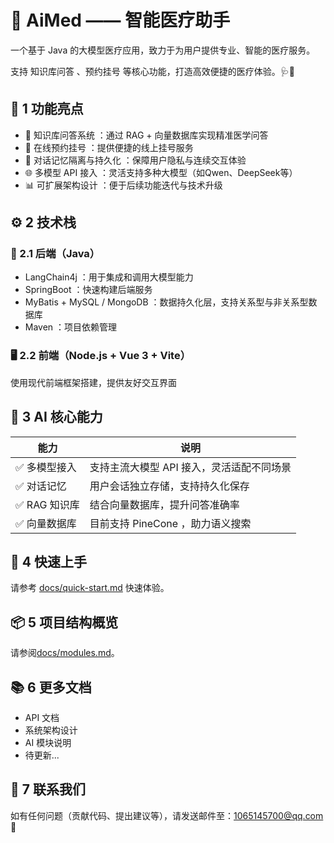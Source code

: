 # 🏥 AiMed —— 智能医疗助手

一个基于 Java 的大模型医疗应用，致力于为用户提供专业、智能的医疗服务。

支持 知识库问答 、预约挂号 等核心功能，打造高效便捷的医疗体验。🩺🤖

## 🚀 1 功能亮点

- 💬 知识库问答系统 ：通过 RAG + 向量数据库实现精准医学问答
- 📅 在线预约挂号 ：提供便捷的线上挂号服务
- 🔐 对话记忆隔离与持久化 ：保障用户隐私与连续交互体验
- 🌐 多模型 API 接入 ：灵活支持多种大模型（如Qwen、DeepSeek等）
- 📊 可扩展架构设计 ：便于后续功能迭代与技术升级

## ⚙️ 2 技术栈

### 🧠 2.1 后端（Java）

- LangChain4j ：用于集成和调用大模型能力
- SpringBoot ：快速构建后端服务
- MyBatis + MySQL / MongoDB ：数据持久化层，支持关系型与非关系型数据库
- Maven ：项目依赖管理

### 🖥️ 2.2 前端（Node.js + Vue 3 + Vite）

使用现代前端框架搭建，提供友好交互界面

## 🤖 3 AI 核心能力

| 能力       |说明|
|----------|--|
| ✅ 多模型接入  |支持主流大模型 API 接入，灵活适配不同场景|
| ✅ 对话记忆   |用户会话独立存储，支持持久化保存|
| ✅ RAG 知识库 |结合向量数据库，提升问答准确率|
| ✅ 向量数据库  |目前支持 PineCone ，助力语义搜索|

## 📌 4 快速上手

请参考 [docs/quick-start.md](docs%2Fquick-start.md) 快速体验。

## 📦 5 项目结构概览

请参阅[docs/modules.md](docs%2Fmodules.md)。

## 📚 6 更多文档

- API 文档
- 系统架构设计
- AI 模块说明
- 待更新...

## 📧 7 联系我们

如有任何问题（贡献代码、提出建议等），请发送邮件至：1065145700@qq.com 📨
